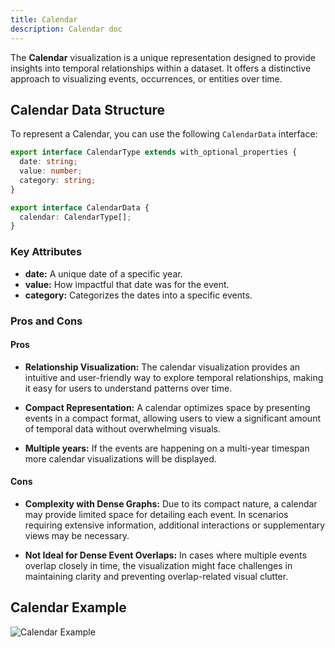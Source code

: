 ```yaml
---
title: Calendar
description: Calendar doc
---
```


The **Calendar** visualization is a unique representation designed to provide insights into temporal relationships within a dataset. It offers a distinctive approach to visualizing events, occurrences, or entities over time.

## Calendar Data Structure

To represent a Calendar, you can use the following `CalendarData` interface:

```typescript
export interface CalendarType extends with_optional_properties {
  date: string;
  value: number;
  category: string;
}

export interface CalendarData {
  calendar: CalendarType[];
}
```
### Key Attributes

- **date:** A unique date of a specific year.
- **value:** How impactful that date was for the event.
- **category:** Categorizes the dates into a specific events.


### Pros and Cons

#### Pros
- **Relationship Visualization:** The calendar visualization provides an intuitive and user-friendly way to explore temporal relationships, making it easy for users to understand patterns over time.

- **Compact Representation:** A calendar optimizes space by presenting events in a compact format, allowing users to view a significant amount of temporal data without overwhelming visuals.

- **Multiple years:** If the events are happening on a multi-year timespan more calendar visualizations will be displayed.

#### Cons
- **Complexity with Dense Graphs:** Due to its compact nature, a calendar may provide limited space for detailing each event. In scenarios requiring extensive information, additional interactions or supplementary views may be necessary.

- **Not Ideal for Dense Event Overlaps:** In cases where multiple events overlap closely in time, the visualization might face challenges in maintaining clarity and preventing overlap-related visual clutter.

## Calendar Example

![Calendar Example](/IllustryDocs/src/assets/calendar.gif)